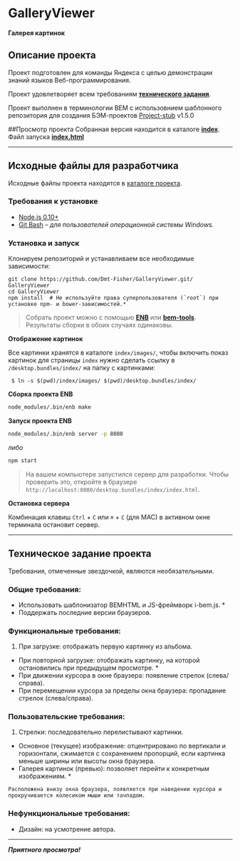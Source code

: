 # GalleryViewer
**Галерея картинок**

## Описание проекта
  Проект подготовлен для команды Яндекса c целью демонстрации знаний языков Веб-программирования.
  
  Проект удовлетворяет всем требованиям <a href="#Техническое-задание">**технического задания**</a>.

  Проект выполнен в терминологии BEM с использовнием шаблонного репозитория для создания БЭМ-проектов [Project-stub](https://github.com/bem/project-stub) v1.5.0

##Просмотр проекта
  Собранная версия находится в каталоге [__index__](https://github.com/Dmt-Fisher/GalleryViewer/tree/master/index).
  Файл запуска [__index.html__](https://github.com/Dmt-Fisher/GalleryViewer/tree/master/index/index.html)



-----
## Исходные файлы для разработчика

Исходные файлы проекта находятся в [каталоге проекта](https://github.com/Dmt-Fisher/GalleryViewer.git/).

### Требования к установке

* [Node.js 0.10+](http://nodejs.org)
* [Git Bash](http://msysgit.github.io/) *– для пользователей операционной системы Windows.*

### Установка и запуск

Клонируем репозиторий и устанавливаем все необходимые зависимости:

	git clone https://github.com/Dmt-Fisher/GalleryViewer.git/ GalleryViewer
	cd GalleryViewer
	npm install  # Не используйте права суперпользователя (`root`) при установке npm- и bower-зависимостей.*

>Собрать проект можно с помощью [__ENB__](https://ru.bem.info/tools/bem/enb-bem-techs/) или [__bem-tools__](https://ru.bem.info/tools/bem/bem-tools/). Результаты сборки в обоих случаях одинаковы.

**Отображение картинок**

Все картинки хранятся в каталоге `index/images/`, чтобы включить показ картинок для страницы `index` нужно сделать ссылку в `/desktop.bundles/index/` на папку с картинками:

```
 $ ln -s $(pwd)/index/images/ $(pwd)/desktop.bundles/index/
```


**Сборка проекта ENB**

```bash
node_modules/.bin/enb make
```

**Запуск проекта ENB**

```bash
node_modules/.bin/enb server -p 8080
```

*либо*

```bash
npm start 
```

>На вашем компьютере запустился сервер для разработки. Чтобы проверить это, откройте в браузере `http://localhost:8080/desktop.bundles/index/index.html`.


**Остановка сервера**

Комбинация клавиш `Ctrl` + `C` или `⌘` + `C` (для MAC) в активном окне терминала остановит сервер.


-----
<a name="Техническое-задание"></a>
## Техническое задание проекта
Требования, отмеченные звездочкой, являются необязательными.

### Общие требования:

   * Использовать шаблонизатор BEMHTML и JS-фреймворк i-bem.js. *
   * Поддержать последние версии браузеров.

### Функциональные требования:

   1. При загрузке: отображать первую картинку из альбома.
   * При повторной загрузке: отображать картинку, на которой остановились при предыдущем просмотре. *
   * При движении курсора в окне браузера: появление стрелок (слева/справа).
   * При перемещении курсора за пределы окна браузера: пропадание стрелок (слева/справа).

### Пользовательские требования:

   1. Стрелки: последовательно перелистывают картинки.
   * Основное (текущее) изображение: отцентрировано по вертикали и горизонтали, сжимается с сохранением пропорций, если картинка меньше ширины или высоты окна браузера.
   * Галерея картинок (превью): позволяет перейти к конкретным изображениям. *

    Расположена внизу окна браузера, появляется при наведении курсора и прокручивается колесиком мыши или тачпадом.

### Нефункциональные требования:

   * Дизайн: на усмотрение автора.



-----
***Приятного проcмотра!***
